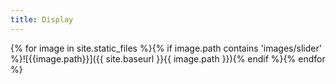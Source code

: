 ```yaml
---
title: Display
---
```

{% for image in site.static_files %}{% if image.path contains 'images/slider' %}![{{image.path}}]({{ site.baseurl }}{{ image.path }}){% endif %}{% endfor %}


